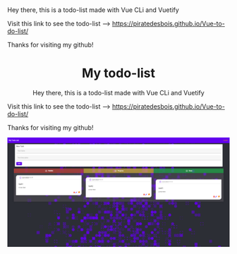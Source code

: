 # 

Hey there, this is a todo-list made with Vue CLi and Vuetify

Visit this link to see the todo-list --> https://piratedesbois.github.io/Vue-to-do-list/

Thanks for visiting my github!


<h1 align="center">
  My todo-list
  </h1>
<p align="center">
  Hey there, this is a todo-list made with Vue CLi and Vuetify</br>
  
  Visit this link to see the todo-list --> https://piratedesbois.github.io/Vue-to-do-list/ </br>
  
  Thanks for visiting my github!
 </p>
<p align="center">
  <img src="https://github.com/PirateDesBois/Arbracats/blob/main/src/assets/todolist.png?raw=true" width="850" title="todo-list Screenshot">
  
</p>
